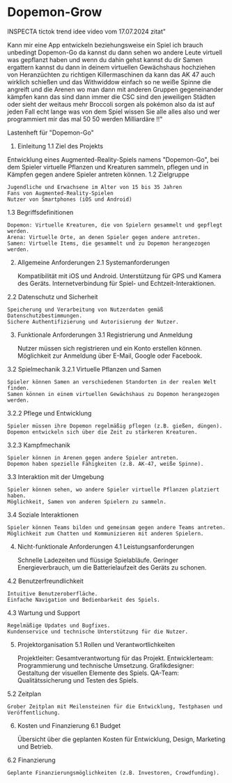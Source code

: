 # Dopemon-Grow
INSPECTA tictok trend idee
video vom 17.07.2024 zitat"

Kann mir eine App entwickeln beziehungsweise ein Spiel ich brauch unbedingt Dopemon-Go da kannst du dann sehen wo andere Leute virtuell was gepflanzt haben und wenn du dahin gehst kannst du dir Samen ergattern kannst du dann in deinem virtuellen Gewächshaus hochziehen von Heranzüchten zu richtigen Killermaschinen da kann das AK 47 auch wirklich schießen und das Withwiddow einfach so ne weiße Spinne die angreift und die Arenen wo man dann mit anderen Gruppen gegeneinander kämpfen kann das sind dann immer die CSC sind den jeweiligen Städten oder sieht der weitaus mehr Broccoli sorgen als pokémon also da ist auf jeden Fall echt lange was von dem Spiel wissen Sie alle alles also und wer programmiert mir das mal 50 50 werden Milliardäre !!"


Lastenheft für "Dopemon-Go"
1. Einleitung
1.1 Ziel des Projekts

Entwicklung eines Augmented-Reality-Spiels namens "Dopemon-Go", bei dem Spieler virtuelle Pflanzen und Kreaturen sammeln, pflegen und in Kämpfen gegen andere Spieler antreten können.
1.2 Zielgruppe

    Jugendliche und Erwachsene im Alter von 15 bis 35 Jahren
    Fans von Augmented-Reality-Spielen
    Nutzer von Smartphones (iOS und Android)

1.3 Begriffsdefinitionen

    Dopemon: Virtuelle Kreaturen, die von Spielern gesammelt und gepflegt werden.
    Arena: Virtuelle Orte, an denen Spieler gegen andere antreten.
    Samen: Virtuelle Items, die gesammelt und zu Dopemon herangezogen werden.

2. Allgemeine Anforderungen
2.1 Systemanforderungen

    Kompatibilität mit iOS und Android.
    Unterstützung für GPS und Kamera des Geräts.
    Internetverbindung für Spiel- und Echtzeit-Interaktionen.

2.2 Datenschutz und Sicherheit

    Speicherung und Verarbeitung von Nutzerdaten gemäß Datenschutzbestimmungen.
    Sichere Authentifizierung und Autorisierung der Nutzer.

3. Funktionale Anforderungen
3.1 Registrierung und Anmeldung

    Nutzer müssen sich registrieren und ein Konto erstellen können.
    Möglichkeit zur Anmeldung über E-Mail, Google oder Facebook.

3.2 Spielmechanik
3.2.1 Virtuelle Pflanzen und Samen

    Spieler können Samen an verschiedenen Standorten in der realen Welt finden.
    Samen können in einem virtuellen Gewächshaus zu Dopemon herangezogen werden.

3.2.2 Pflege und Entwicklung

    Spieler müssen ihre Dopemon regelmäßig pflegen (z.B. gießen, düngen).
    Dopemon entwickeln sich über die Zeit zu stärkeren Kreaturen.

3.2.3 Kampfmechanik

    Spieler können in Arenen gegen andere Spieler antreten.
    Dopemon haben spezielle Fähigkeiten (z.B. AK-47, weiße Spinne).

3.3 Interaktion mit der Umgebung

    Spieler können sehen, wo andere Spieler virtuelle Pflanzen platziert haben.
    Möglichkeit, Samen von anderen Spielern zu sammeln.

3.4 Soziale Interaktionen

    Spieler können Teams bilden und gemeinsam gegen andere Teams antreten.
    Möglichkeit zum Chatten und Kommunizieren mit anderen Spielern.

4. Nicht-funktionale Anforderungen
4.1 Leistungsanforderungen

    Schnelle Ladezeiten und flüssige Spielabläufe.
    Geringer Energieverbrauch, um die Batterielaufzeit des Geräts zu schonen.

4.2 Benutzerfreundlichkeit

    Intuitive Benutzeroberfläche.
    Einfache Navigation und Bedienbarkeit des Spiels.

4.3 Wartung und Support

    Regelmäßige Updates und Bugfixes.
    Kundenservice und technische Unterstützung für die Nutzer.

5. Projektorganisation
5.1 Rollen und Verantwortlichkeiten

    Projektleiter: Gesamtverantwortung für das Projekt.
    Entwicklerteam: Programmierung und technische Umsetzung.
    Grafikdesigner: Gestaltung der visuellen Elemente des Spiels.
    QA-Team: Qualitätssicherung und Testen des Spiels.

5.2 Zeitplan

    Grober Zeitplan mit Meilensteinen für die Entwicklung, Testphasen und Veröffentlichung.

6. Kosten und Finanzierung
6.1 Budget

    Übersicht über die geplanten Kosten für Entwicklung, Design, Marketing und Betrieb.

6.2 Finanzierung

    Geplante Finanzierungsmöglichkeiten (z.B. Investoren, Crowdfunding).

